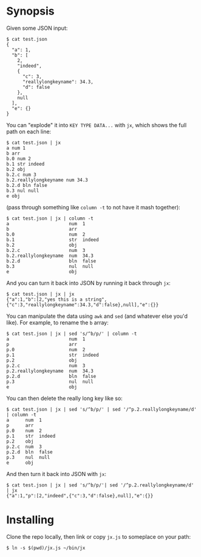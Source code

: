 # Synopsis

Given some JSON input:

    $ cat test.json
    {
      "a": 1,
      "b": [
        2,
        "indeed",
        {
          "c": 3,
          "reallylongkeyname": 34.3,
          "d": false
        },
        null
      ],
      "e": {}
    }

You can "explode" it into `KEY TYPE DATA...` with `jx`, which shows the full
path on each line:

    $ cat test.json | jx
    a num 1
    b arr
    b.0 num 2
    b.1 str indeed
    b.2 obj
    b.2.c num 3
    b.2.reallylongkeyname num 34.3
    b.2.d bln false
    b.3 nul null
    e obj

(pass through something like `column -t` to not have it mash together):

    $ cat test.json | jx | column -t
    a                      num  1
    b                      arr
    b.0                    num  2
    b.1                    str  indeed
    b.2                    obj
    b.2.c                  num  3
    b.2.reallylongkeyname  num  34.3
    b.2.d                  bln  false
    b.3                    nul  null
    e                      obj

And you can turn it back into JSON by running it back through `jx`:

    $ cat test.json | jx | jx
    {"a":1,"b":[2,"yes this is a string",{"c":3,"reallylongkeyname":34.3,"d":false},null],"e":{}}

You can manipulate the data using `awk` and `sed` (and whatever else you'd
like). For example, to rename the `b` array:

    $ cat test.json | jx | sed 's/^b/p/' | column -t
    a                      num  1
    p                      arr
    p.0                    num  2
    p.1                    str  indeed 
    p.2                    obj
    p.2.c                  num  3
    p.2.reallylongkeyname  num  34.3
    p.2.d                  bln  false
    p.3                    nul  null
    e                      obj

You can then delete the really long key like so:

    $ cat test.json | jx | sed 's/^b/p/' | sed '/^p.2.reallylongkeyname/d' | column -t
    a      num  1
    p      arr
    p.0    num  2
    p.1    str  indeed
    p.2    obj
    p.2.c  num  3
    p.2.d  bln  false
    p.3    nul  null
    e      obj

And then turn it back into JSON with `jx`:

    $ cat test.json | jx | sed 's/^b/p/'| sed '/^p.2.reallylongkeyname/d' | jx
    {"a":1,"p":[2,"indeed",{"c":3,"d":false},null],"e":{}}
    
# Installing

Clone the repo locally, then link or copy `jx.js` to someplace on your path:

    $ ln -s $(pwd)/jx.js ~/bin/jx
